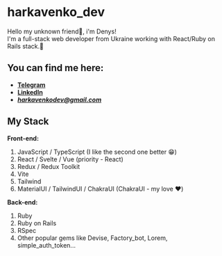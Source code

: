 # harkavenko_dev

Hello my unknown friend👋, i'm Denys! <br/>
I'm a full-stack web developer from Ukraine working with React/Ruby on Rails stack.🥰

## You can find me here:

- **[Telegram](https://t.me/de0nn1s)** <br/>
- **[LinkedIn](https://www.linkedin.com/in/denys-harkavenko-52234a251/)** <br/>
- ***harkavenkodev@gmail.com***

## My Stack

**Front-end:**

1. JavaScript / TypeScript (I like the second one better 😁)
2. React / Svelte / Vue (priority - React)
3. Redux / Redux Toolkit
4. Vite
5. Tailwind
6. MaterialUI / TailwindUI / ChakraUI (ChakraUI - my love ❤️)

**Back-end:**

1. Ruby
2. Ruby on Rails
3. RSpec
4. Other popular gems like Devise, Factory_bot, Lorem, simple_auth_token...

